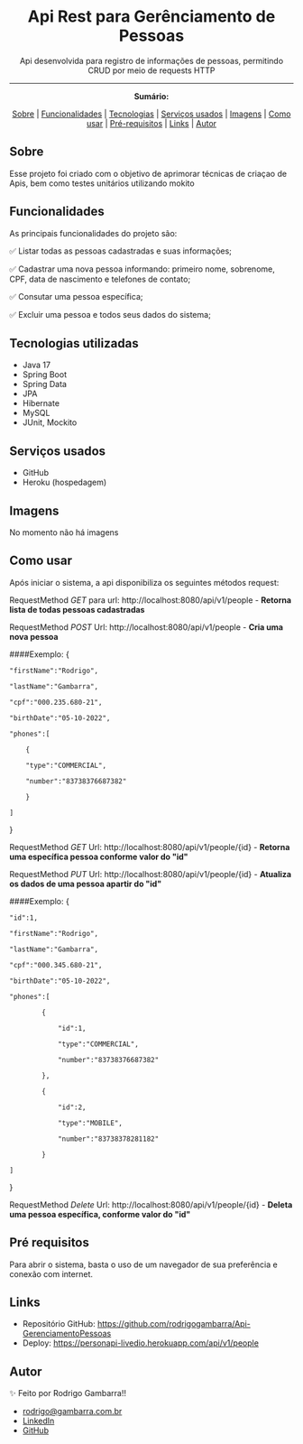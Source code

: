 <h1 align="center">Api Rest para Gerênciamento de Pessoas</h1>
<p align="center">Api desenvolvida para registro de informações de pessoas, permitindo CRUD por meio de requests HTTP</p>

---

**<p align="center">Sumário:</p>**
<p align="center">
<a href="#sobre">Sobre</a> |
<a href="#funcionalidades">Funcionalidades</a> |
<a href="#tecnologias">Tecnologias</a> |
<a href="#serviços-usados">Serviços usados</a> |
<a href="#imagens">Imagens</a> |
<a href="#como-usar">Como usar</a> |
<a href="#pré-requisitos">Pré-requisitos</a> |
<a href="#links">Links</a> |
<a href="#autor">Autor</a></p>



## Sobre
Esse projeto foi criado com o objetivo de aprimorar técnicas de criaçao de Apis, bem como testes unitários utilizando mokito

## Funcionalidades
As principais funcionalidades do projeto são:

✅ Listar todas as pessoas cadastradas e suas informações;

✅ Cadastrar uma nova pessoa informando: primeiro nome, sobrenome, CPF, data de nascimento e telefones de contato;

✅ Consutar uma pessoa específica;

✅ Excluir uma pessoa e todos seus dados do sistema;


## Tecnologias utilizadas
* Java 17
* Spring Boot
* Spring Data
* JPA
* Hibernate
* MySQL
* JUnit, Mockito


## Serviços usados
* GitHub
* Heroku (hospedagem)

## Imagens
<p>No momento não há imagens</p>

## Como usar
<p>Após iniciar o sistema, a api disponibiliza os seguintes métodos request:</p>

RequestMethod <i>GET</i> para url: http://localhost:8080/api/v1/people - <b>Retorna lista de todas pessoas cadastradas</b>

RequestMethod <i>POST</i> Url: http://localhost:8080/api/v1/people - <b>Cria uma nova pessoa</b>

####Exemplo:
{

    "firstName":"Rodrigo",

    "lastName":"Gambarra",

    "cpf":"000.235.680-21",

    "birthDate":"05-10-2022",

    "phones":[

        {

        "type":"COMMERCIAL",

        "number":"83738376687382"

        }

    ]

}

RequestMethod <i>GET</i> Url: http://localhost:8080/api/v1/people/{id} - <b>Retorna uma específica pessoa conforme valor do "id"</b>


RequestMethod <i>PUT</i> Url: http://localhost:8080/api/v1/people/{id} - <b>Atualiza os dados de uma pessoa apartir do "id"</b>

####Exemplo:
{

    "id":1,

    "firstName":"Rodrigo",

    "lastName":"Gambarra",

    "cpf":"000.345.680-21",

    "birthDate":"05-10-2022",

    "phones":[

            {

                "id":1,

                "type":"COMMERCIAL",

                "number":"83738376687382"

            },

            {

                "id":2,

                "type":"MOBILE",

                "number":"83738378281182"

            }

    ]

}

RequestMethod <i>Delete</i> Url: http://localhost:8080/api/v1/people/{id} - <b>Deleta uma pessoa específica, conforme valor do "id"</b>


## Pré requisitos
Para abrir o sistema, basta o uso de um navegador de sua preferência e conexão com internet.

## Links
* Repositório GitHub: https://github.com/rodrigogambarra/Api-GerenciamentoPessoas
* Deploy: https://personapi-livedio.herokuapp.com/api/v1/people

## Autor
✨ Feito por Rodrigo Gambarra!!

* rodrigo@gambarra.com.br
* <a href="linkedin.com/in/rodrigo-gambarra-2a195b151" target=”_blank”>LinkedIn</a>
* <a href="https://github.com/rodrigogambarra" target=”_blank”>GitHub</a>